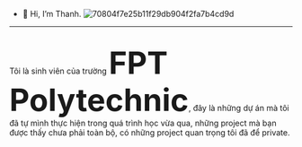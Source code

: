 - 👋 Hi, I’m Thanh.
![70804f7e25b11f29db904f2fa7b4cd9d](https://user-images.githubusercontent.com/105102395/222265688-f6a6404c-9ebe-4ca7-8b49-5f8007d6214c.gif)
<hr> <br>
Tôi là sinh viên của trường <strong style="font-size: 55px;">FPT Polytechnic</strong>, đây là những dự án mà tôi đã tự mình thực hiện trong quá trình học vừa qua, những project mà bạn được thấy chưa phải toàn bộ, có những project quan trọng tôi đã để private.
